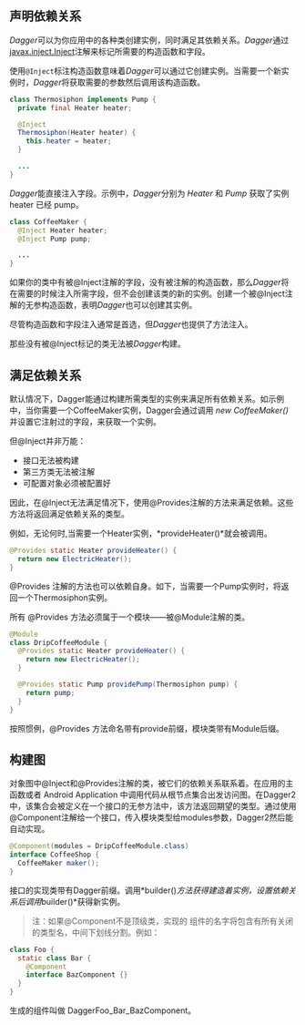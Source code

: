 
## 声明依赖关系
*Dagger*可以为你应用中的各种类创建实例，同时满足其依赖关系。*Dagger*通过[javax.inject.Inject](http://docs.oracle.com/javaee/7/api/javax/inject/Inject.html)注解来标记所需要的构造函数和字段。

使用`@Inject`标注构造函数意味着*Dagger*可以通过它创建实例。当需要一个新实例时，*Dagger*将获取需要的参数然后调用该构造函数。
```java
class Thermosiphon implements Pump {
  private final Heater heater;

  @Inject
  Thermosiphon(Heater heater) {
    this.heater = heater;
  }

  ...
}
```
*Dagger*能直接注入字段。示例中，*Dagger*分别为 *Heater* 和 *Pump* 获取了实例 heater 已经 pump。
```java
class CoffeeMaker {
  @Inject Heater heater;
  @Inject Pump pump;

  ...
}
```
如果你的类中有被@Inject注解的字段，没有被注解的构造函数，那么*Dagger*将在需要的时候注入所需字段，但不会创建该类的新的实例。创建一个被@Inject注解的无参构造函数，表明*Dagger*也可以创建其实例。

尽管构造函数和字段注入通常是首选，但*Dagger*也提供了方法注入。

那些没有被@Inject标记的类无法被*Dagger*构建。

## 满足依赖关系
默认情况下，Dagger能通过构建所需类型的实例来满足所有依赖关系。如示例中，当你需要一个CoffeeMaker实例，Dagger会通过调用 *new CoffeeMaker()* 并设置它注射过的字段，来获取一个实例。

但@Inject并非万能：
* 接口无法被构建
* 第三方类无法被注解
* 可配置对象必须被配置好

因此，在@Inject无法满足情况下，使用@Provides注解的方法来满足依赖。这些方法将返回满足依赖关系的类型。

例如，无论何时,当需要一个Heater实例，*provideHeater()*就会被调用。

```Java
@Provides static Heater provideHeater() {
  return new ElectricHeater();
}
```

@Provides 注解的方法也可以依赖自身。如下，当需要一个Pump实例时，将返回一个Thermosiphon实例。

所有 @Provides 方法必须属于一个模块——被@Module注解的类。

```java
@Module
class DripCoffeeModule {
  @Provides static Heater provideHeater() {
    return new ElectricHeater();
  }

  @Provides static Pump providePump(Thermosiphon pump) {
    return pump;
  }
}
```

按照惯例，@Provides 方法命名带有provide前缀，模块类带有Module后缀。

## 构建图
对象图中@Inject和@Provides注解的类，被它们的依赖关系联系着。在应用的主函数或者 Android Application 中调用代码从根节点集合出发访问图。在Dagger2中，该集合会被定义在一个接口的无参方法中，该方法返回期望的类型。通过使用@Component注解给一个接口，传入模块类型给modules参数，Dagger2然后能自动实现。

```java
@Component(modules = DripCoffeeModule.class)
interface CoffeeShop {
  CoffeeMaker maker();
}
```

接口的实现类带有Dagger前缀。调用*builder()*方法获得建造着实例，设置依赖关系后调用*builder()*获得新实例。

>注：如果@Component不是顶级类，实现的
组件的名字将包含有所有关闭的类型名，中间下划线分割。例如：

```java
class Foo {
  static class Bar {
    @Component
    interface BazComponent {}
  }
}
```

生成的组件叫做 DaggerFoo_Bar_BazComponent。

